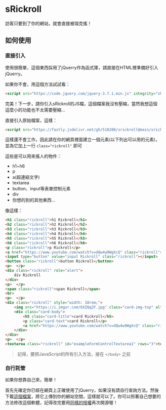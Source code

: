 # sRickroll
訪客只要到了你的網站，就會直接被瑞克搖！

## 如何使用

### 直接引入

使用很簡單，這個東西採用了jQuerry作為函式庫，請直接在HTML裡準備好引入jQuerry。

如果你不會，用這個方法試試看：

```html
<script src="https://code.jquery.com/jquery-3.7.1.min.js" integrity="sha256-/JqT3SQfawRcv/BIHPThkBvs0OEvtFFmqPF/lYI/Cxo=" crossorigin="anonymous"></script>
```

完美！下一步，請你引入sRickroll的JS檔，這個檔案我沒有壓縮，當然我想這個這麼小的功能也不太需要壓縮...

直接引入原始檔案，這樣：

```html
<script src="https://fastly.jsdelivr.net/gh/510208/srickroll@main/srickroll.js"></script>
```

這樣還不會工作，因此請在你的網頁裡面建立一個元素(以下列出可以用的元素)，並為它加上一行 `class="rickroll"` 即可

這些是可以用來搖人的物件：
- h1~h6
- p
- a(超連結文字)
- textarea
- button、input等表單控制元素
- div
- 你想的到的其他東西...

像這樣：

```html
<h1 class="rickroll">h1 Rickroll</h1>
<h2 class="rickroll">h2 Rickroll</h2>
<h3 class="rickroll">h3 Rickroll</h3>
<h4 class="rickroll">h4 Rickroll</h4>
<h5 class="rickroll">h5 Rickroll</h5>
<h6 class="rickroll">h6 Rickroll</h6>
<p class="rickroll">p Rickroll</p>
<a href="https://www.youtube.com/watch?v=dQw4w9WgXcQ" class="rickroll">a Rickroll</a>
<input type="button" value="input Rickroll" class="rickroll"></input>
<button class="rickroll">button Rickroll</button>
<p>  </p>
<div class="rickroll" role="alert">
    div Rickroll
</div>
<p>  </p>
<span class="rickroll">span Rickroll</span>
<br>
<p>  </p>
<div class="rickroll" style="width: 18rem;">
    <img src="https://i.imgur.com/6XZQq2F.jpg" class="card-img-top" alt="...">
    <div class="card-body">
        <h5 class="card-title">card Rickroll</h5>
        <p class="card-text">card Rickroll</p>
        <a href="https://www.youtube.com/watch?v=dQw4w9WgXcQ" class="rickroll">a Rickroll</a>
    </div>
</div>
<p>  </p>
<textarea class="rickroll" id="exampleFormControlTextarea1" rows="3">textarea Rickroll</textarea>
```

> 記得，要把JavaScript的所有引入方法，接在 `</body>` 之前

### 自行託管

如果你想靠自己來，簡單！

首先先確定你已經在網頁上正確使用了jQuerry，如果沒有請自行查詢方法。然後下載[這個檔案](https://github.com/510208/srickroll/blob/main/srickroll.js)，將它上傳到你的網站空間，這樣就可以了。你可以照著自己想要的方法修改這個軟體，記得改完要用[同樣的授權](LICENSE)再次開源喔！
